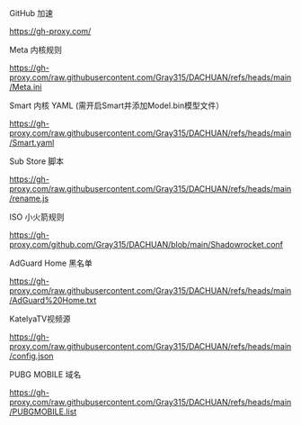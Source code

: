GitHub 加速

https://gh-proxy.com/

Meta 内核规则

https://gh-proxy.com/raw.githubusercontent.com/Gray315/DACHUAN/refs/heads/main/Meta.ini

Smart 内核 YAML (需开启Smart并添加Model.bin模型文件）

https://gh-proxy.com/raw.githubusercontent.com/Gray315/DACHUAN/refs/heads/main/Smart.yaml

Sub Store 脚本

https://gh-proxy.com/raw.githubusercontent.com/Gray315/DACHUAN/refs/heads/main/rename.js

ISO 小火箭规则

https://gh-proxy.com/github.com/Gray315/DACHUAN/blob/main/Shadowrocket.conf

AdGuard Home 黑名单

https://gh-proxy.com/raw.githubusercontent.com/Gray315/DACHUAN/refs/heads/main/AdGuard%20Home.txt


KatelyaTV视频源

https://gh-proxy.com/raw.githubusercontent.com/Gray315/DACHUAN/refs/heads/main/config.json

PUBG MOBILE 域名

https://gh-proxy.com/raw.githubusercontent.com/Gray315/DACHUAN/refs/heads/main/PUBGMOBILE.list

